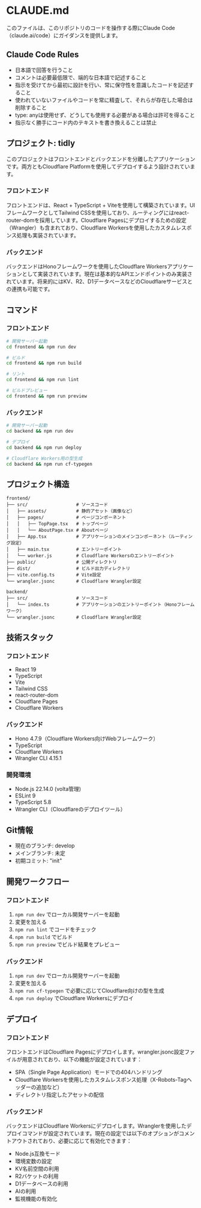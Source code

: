 # CLAUDE.md

このファイルは、このリポジトリのコードを操作する際にClaude Code（claude.ai/code）にガイダンスを提供します。

## Claude Code Rules

- 日本語で回答を行うこと
- コメントは必要最低限で、端的な日本語で記述すること
- 指示を受けてから最初に設計を行い、常に保守性を意識したコードを記述すること
- 使われていないファイルやコードを常に精査して、それらが存在した場合は削除すること
- type: anyは使用せず、どうしても使用する必要がある場合は許可を得ること
- 指示なく勝手にコード内のテキストを書き換えることは禁止

## プロジェクト: tidly

このプロジェクトはフロントエンドとバックエンドを分離したアプリケーションです。両方ともCloudflare Platformを使用してデプロイするよう設計されています。

### フロントエンド

フロントエンドは、React + TypeScript + Viteを使用して構築されています。UIフレームワークとしてTailwind CSSを使用しており、ルーティングにはreact-router-domを採用しています。Cloudflare Pagesにデプロイするための設定（Wrangler）も含まれており、Cloudflare Workersを使用したカスタムレスポンス処理も実装されています。

### バックエンド

バックエンドはHonoフレームワークを使用したCloudflare Workersアプリケーションとして実装されています。現在は基本的なAPIエンドポイントのみ実装されています。将来的にはKV、R2、D1データベースなどのCloudflareサービスとの連携も可能です。

## コマンド

### フロントエンド

```bash
# 開発サーバー起動
cd frontend && npm run dev

# ビルド
cd frontend && npm run build

# リント
cd frontend && npm run lint

# ビルドプレビュー
cd frontend && npm run preview
```

### バックエンド

```bash
# 開発サーバー起動
cd backend && npm run dev

# デプロイ
cd backend && npm run deploy

# Cloudflare Workers用の型生成
cd backend && npm run cf-typegen
```

## プロジェクト構造

```
frontend/
├── src/                  # ソースコード
│   ├── assets/           # 静的アセット（画像など）
│   ├── pages/            # ページコンポーネント
│   │   ├── TopPage.tsx   # トップページ
│   │   └── AboutPage.tsx # Aboutページ
│   ├── App.tsx           # アプリケーションのメインコンポーネント（ルーティング設定）
│   ├── main.tsx          # エントリーポイント
│   └── worker.js         # Cloudflare Workersのエントリーポイント
├── public/               # 公開ディレクトリ
├── dist/                 # ビルド出力ディレクトリ
├── vite.config.ts        # Vite設定
└── wrangler.jsonc        # Cloudflare Wrangler設定

backend/
├── src/                  # ソースコード
│   └── index.ts          # アプリケーションのエントリーポイント（Honoフレームワーク）
└── wrangler.jsonc        # Cloudflare Wrangler設定
```

## 技術スタック

### フロントエンド
- React 19
- TypeScript
- Vite
- Tailwind CSS
- react-router-dom
- Cloudflare Pages
- Cloudflare Workers

### バックエンド
- Hono 4.7.9（Cloudflare Workers向けWebフレームワーク）
- TypeScript
- Cloudflare Workers
- Wrangler CLI 4.15.1

### 開発環境
- Node.js 22.14.0 (volta管理)
- ESLint 9
- TypeScript 5.8
- Wrangler CLI（Cloudflareのデプロイツール）

## Git情報

- 現在のブランチ: develop
- メインブランチ: 未定
- 初期コミット: "init"

## 開発ワークフロー

### フロントエンド
1. `npm run dev` でローカル開発サーバーを起動
2. 変更を加える
3. `npm run lint` でコードをチェック
4. `npm run build` でビルド
5. `npm run preview` でビルド結果をプレビュー

### バックエンド
1. `npm run dev` でローカル開発サーバーを起動
2. 変更を加える
3. `npm run cf-typegen` で必要に応じてCloudflare向けの型を生成
4. `npm run deploy` でCloudflare Workersにデプロイ

## デプロイ

### フロントエンド
フロントエンドはCloudflare Pagesにデプロイします。wrangler.jsonc設定ファイルが用意されており、以下の機能が設定されています：

- SPA（Single Page Application）モードでの404ハンドリング
- Cloudflare Workersを使用したカスタムレスポンス処理（X-Robots-Tagヘッダーの追加など）
- ディレクトリ指定したアセットの配信

### バックエンド
バックエンドはCloudflare Workersにデプロイします。Wranglerを使用したデプロイコマンドが設定されています。現在の設定では以下のオプションがコメントアウトされており、必要に応じて有効化できます：

- Node.js互換モード
- 環境変数の設定
- KV名前空間の利用
- R2バケットの利用
- D1データベースの利用
- AIの利用
- 監視機能の有効化